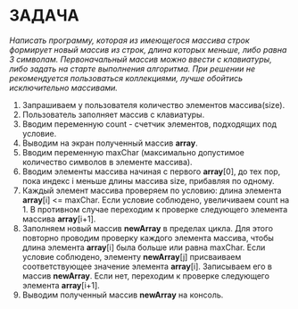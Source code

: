 # ЗАДАЧА

*Написать программу, которая из имеющегося массива строк формирует новый массив из строк, длина которых меньше, либо равна 3 символам. Первоначальный массив можно ввести с клавиатуры, либо задать на старте выполнения алгоритма. При решении не рекомендуется пользоваться коллекциями, лучше обойтись исключительно массивами.*

1. Запрашиваем у пользователя количество элементов массива(size).
2. Пользователь заполняет массив с клавиатуры.
3. Вводим переменную count - счетчик элементов, подходящих под условие.
4. Выводим на экран полученный массив **array**.
5. Вводим переменную maxChar (максимально допустимое  количество символов в элементе массива).
6. Вводим элементы массива начиная с первого **array**[0], до тех пор, пока индекс i меньше длины массива size, прибавляя по одному.
7. Каждый элемент массива проверяем по условию: длина элемента **array**[i] <= maxChar. Если условие соблюдено, увеличиваем count на 1. В противном случае переходим к проверке следующего элемента массива **array**[i+1].
8. Заполняем новый массив **newArray** в пределах цикла. Для этого повторно проводим проверку каждого элемента массива, чтобы длина элемента **array**[i] была больше или равна maxChar. Если условие соблюдено, элементу **newArray**[j] присваиваем соответствующее значение элемента **array**[i]. Записываем его в массив **newArray**. Если нет, переходим к проверке следующего элемента **array**[i+1].
9. Выводим полученный массив **newArray** на консоль.
